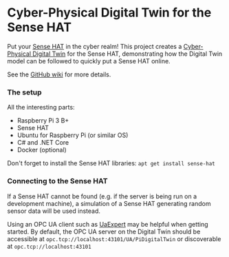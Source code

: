 # Cyber-Physical Digital Twin for the Sense HAT
Put your [Sense HAT](https://www.raspberrypi.com/products/sense-hat/) in the cyber realm!  This project creates a [Cyber-Physical Digital Twin](https://github.com/eggebee6/PiDigitalTwin/wiki/Cyber-Physical-Digital-Twins) for the Sense HAT, demonstrating how the Digital Twin model can be followed to quickly put a Sense HAT online.

See the [GitHub wiki](https://github.com/eggebee6/PiDigitalTwin/wiki) for more details.

### The setup
All the interesting parts:
- Raspberry Pi 3 B+
- Sense HAT
- Ubuntu for Raspberry Pi (or similar OS)
- C# and .NET Core
- Docker (optional)

Don't forget to install the Sense HAT libraries: `apt get install sense-hat`

### Connecting to the Sense HAT
If a Sense HAT cannot be found (e.g. if the server is being run on a development machine), a simulation of a Sense HAT generating random sensor data will be used instead.

Using an OPC UA client such as [UaExpert](https://www.unified-automation.com/products/development-tools/uaexpert.html) may be helpful when getting started.  By default, the OPC UA server on the Digital Twin should be accessible at `opc.tcp://localhost:43101/UA/PiDigitalTwin` or discoverable at `opc.tcp://localhost:43101`
